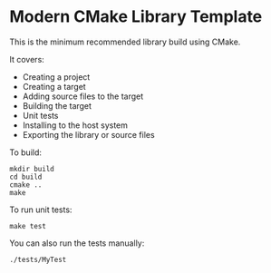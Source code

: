 Modern CMake Library Template
=============================

This is the minimum recommended library build using CMake.

It covers:

 * Creating a project
 * Creating a target
 * Adding source files to the target
 * Building the target
 * Unit tests
 * Installing to the host system
 * Exporting the library or source files

To build:

    mkdir build
    cd build
    cmake ..
    make

To run unit tests:

    make test

You can also run the tests manually:

    ./tests/MyTest
